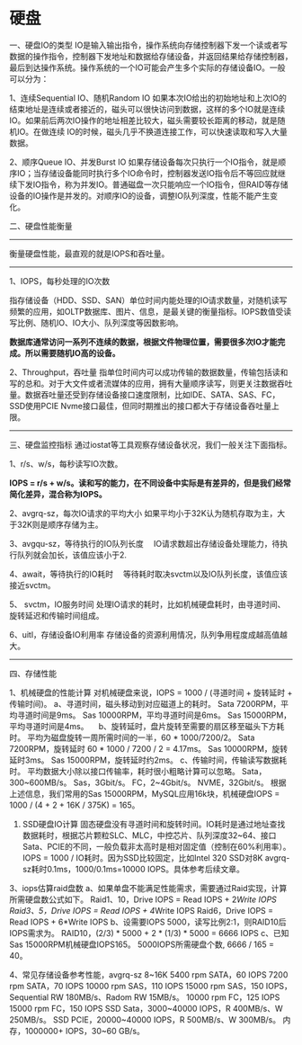 # 硬盘





一、硬盘IO的类型
IO是输入输出指令，操作系统向存储控制器下发一个读或者写数据的操作指令，控制器下发地址和数据给存储设备，并返回结果给存储控制器，最后到达操作系统。操作系统的一个IO可能会产生多个实际的存储设备IO。一般可以分为：

1、连续Sequential IO、随机Random IO
如果本次IO给出的初始地址和上次IO的结束地址是连续或者接近的，磁头可以很快访问到数据，这样的多个IO就是连续IO。如果前后两次IO操作的地址相差比较大，磁头需要较长距离的移动，就是随机IO。在做连续 IO的时候，磁头几乎不换道连接工作，可以快速读取和写入大量数据。

2、顺序Queue IO、并发Burst IO
如果存储设备每次只执行一个IO指令，就是顺序IO；当存储设备能同时执行多个IO命令时，控制器发送IO指令后不等回应就继续下发IO指令，称为并发IO。普通磁盘一次只能响应一个IO指令，但RAID等存储设备的IO操作是并发的。对顺序IO的设备，调整IO队列深度，性能不能产生变化。

二、硬盘性能衡量

----



衡量硬盘性能，最直观的就是IOPS和吞吐量。

----



1、IOPS，每秒处理的IO次数

指存储设备（HDD、SSD、SAN）单位时间内能处理的IO请求数量，对随机读写频繁的应用，如OLTP数据库、图片、信息，是最关键的衡量指标。IOPS数值受读写比例、随机IO、IO大小、队列深度等因数影响。

**数据库通常访问一系列不连续的数据，根据文件物理位置，需要很多次IO才能完成。所以需要随机IO高的设备。**

2、Throughput，吞吐量
指单位时间内可以成功传输的数据数量，传输包括读和写的总和。对于大文件或者流媒体的应用，拥有大量顺序读写，则更关注数据吞吐量。数据吞吐量还受到存储设备接口速度限制，比如IDE、SATA、SAS、FC，SSD使用PCIE Nvme接口最佳，但同时期推出的接口都大于存储设备吞吐量上限。

----



三、硬盘监控指标
通过iostat等工具观察存储设备状况，我们一般关注下面指标。

1、r/s、w/s，每秒读写IO次数。

**IOPS = r/s + w/s。读和写的能力，在不同设备中实际是有差异的，但是我们经常简化差异，混合称为IOPS。**

2、avgrq-sz，每次IO请求的平均大小
如果平均小于32K认为随机存取为主，大于32K则是顺序存储为主。

3、avgqu-sz，等待执行的IO队列长度
　IO请求数超出存储设备处理能力，待执行队列就会加长，该值应该小于2.

4、await，等待执行的IO耗时
　等待耗时取决svctm以及IO队列长度，该值应该接近svctm。

5、 svctm，IO服务时间
处理IO请求的耗时，比如机械硬盘耗时，由寻道时间、旋转延迟和传输时间组成。

6、uitl，存储设备IO利用率
存储设备的资源利用情况，队列争用程度成越高值越大。

---



四、存储性能

1、机械硬盘的性能计算
对机械硬盘来说，IOPS = 1000 / (寻道时间 + 旋转延时 + 传输时间)。
a、寻道时间，磁头移动到对应磁道上的耗时。
Sata 7200RPM，平均寻道时间是9ms。
Sas 10000RPM，平均寻道时间是6ms。
Sas 15000RPM，平均寻道时间是4ms。
　b、旋转延时，盘片旋转至需要的扇区移至磁头下方耗时。
平均为磁盘旋转一周所需时间的一半，60 * 1000/7200/2。
Sata 7200RPM，旋转延时 60 * 1000 / 7200 / 2 = 4.17ms。
Sas 10000RPM，旋转延时3ms。
Sas 15000RPM，旋转延时约2ms。
c、传输时间，传输读写数据耗时。
平均数据大小除以接口传输率，耗时很小粗略计算可以忽略。
Sata，300~600MB/s。
Sas，3Gbit/s。
FC，2~4Gbit/s。
NVME，32Gbit/s。
根据上述信息，我们常用的Sas 15000RPM，MySQL应用16k块，机械硬盘IOPS = 1000 / (4 + 2 + 16K / 375K) = 165。

1. SSD硬盘IO计算
   固态硬盘没有寻道时间和旋转时间。IO耗时是通过地址查找数据耗时，根据芯片颗粒SLC、MLC，中控芯片、队列深度32~64、接口Sata、PCIE的不同，一般负载非太高时是相对固定值（控制在60%利用率）。
   IOPS = 1000 / IO耗时。因为SSD比较固定，比如Intel 320 SSD对8K avgrq-sz耗时0.1ms，1000/0.1ms=10000 IOPS。具体参考后续文章。

3、iops估算raid盘数
a、如果单盘不能满足性能需求，需要通过Raid实现，计算所需硬盘数公式如下。
Raid1、10，Drive IOPS = Read IOPS + 2*Write IOPS
Raid3、5，Drive IOPS = Read IOPS + 4*Write IOPS
Raid6，Drive IOPS = Read IOPS + 6*Write IOPS
b、设需要IOPS 5000，读写比例2:1，则RAID10后IOPS需求为。
RAID10，(2/3) * 5000 + 2 * (1/3) * 5000 = 6666 IOPS
c、已知Sas 15000RPM机械硬盘IOPS165。
5000IOPS所需硬盘个数, 6666 / 165 = 40。

4、常见存储设备参考性能，avgrq-sz 8~16K
5400 rpm SATA，60 IOPS
7200 rpm SATA，70 IOPS
10000 rpm SAS，110 IOPS
15000 rpm SAS，150 IOPS，Sequential RW 180MB/s、Radom RW 15MB/s。
10000 rpm FC，125 IOPS
15000 rpm FC，150 IOPS
SSD Sata，3000~40000 IOPS，R 400MB/s、W 250MB/s。
SSD PCIE，20000~40000 IOPS，R 500MB/s、W 300MB/s。
内存，1000000+ IOPS，30~60 GB/s。